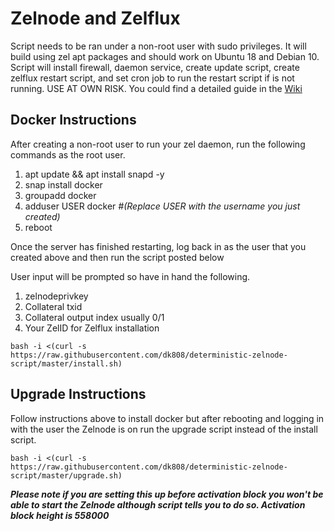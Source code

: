 # Zelnode and Zelflux
Script needs to be ran under a non-root user with sudo privileges. It will build using zel apt packages and should work on Ubuntu 18 and Debian 10. Script will install firewall, daemon service, create update script, create zelflux restart script, and set cron job to run the restart script if is not running. USE AT OWN RISK. You could find a detailed guide in the [Wiki](https://github.com/dk808/deterministic-zelnode-script/wiki)

## Docker Instructions
After creating a non-root user to run your zel daemon, run the following commands as the root user.

1.  apt update && apt install snapd -y
2.  snap install docker
3.  groupadd docker
4.  adduser USER docker        *#(Replace USER with the username you just created)*
5.  reboot

Once the server has finished restarting, log back in as the user that you created above and then run the script posted below

User input will be prompted so have in hand the following.
1.  zelnodeprivkey
2.  Collateral txid
3.  Collateral output index usually 0/1
4.  Your ZelID for Zelflux installation

```
bash -i <(curl -s https://raw.githubusercontent.com/dk808/deterministic-zelnode-script/master/install.sh)
```

## Upgrade Instructions
Follow instructions above to install docker but after rebooting and logging in with the user the Zelnode is on run the upgrade script instead of the install script. 

```
bash -i <(curl -s https://raw.githubusercontent.com/dk808/deterministic-zelnode-script/master/upgrade.sh)
```
**_Please note if you are setting this up before activation block you won't be able to start the Zelnode although script tells you to do so. Activation block height is 558000_**
